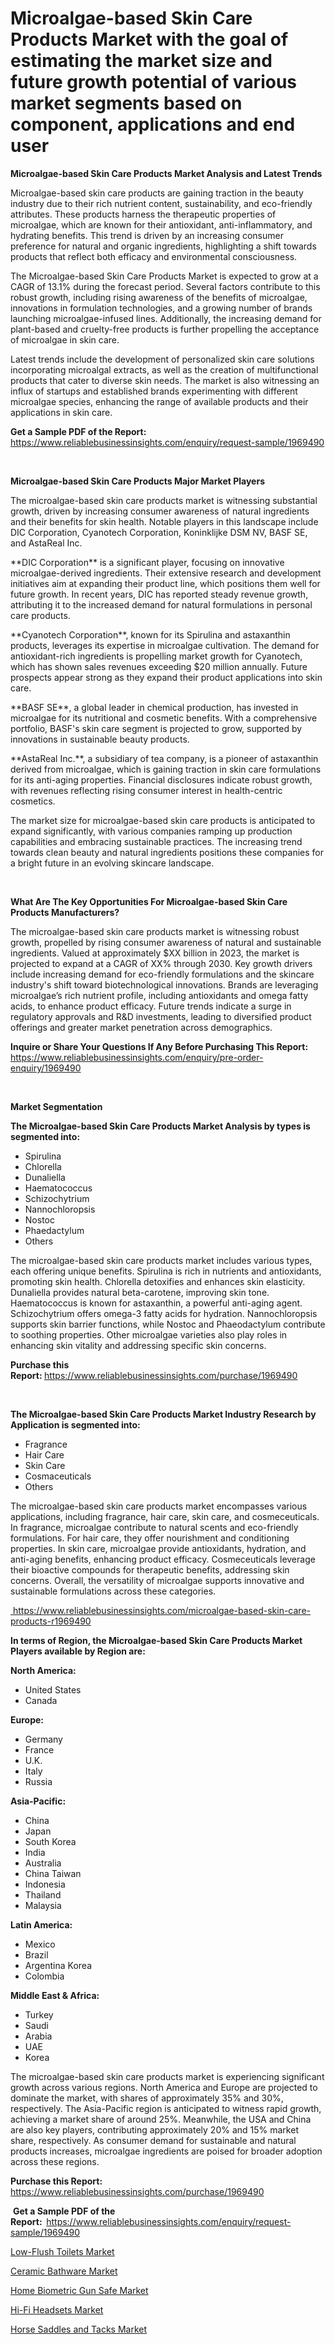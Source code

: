 <p><h1>Microalgae-based Skin Care Products Market with the goal of estimating the market size and future growth potential of various market segments based on component, applications and end user</h1></p><p><strong>Microalgae-based Skin Care Products Market Analysis and Latest Trends</strong></p>
<p><p>Microalgae-based skin care products are gaining traction in the beauty industry due to their rich nutrient content, sustainability, and eco-friendly attributes. These products harness the therapeutic properties of microalgae, which are known for their antioxidant, anti-inflammatory, and hydrating benefits. This trend is driven by an increasing consumer preference for natural and organic ingredients, highlighting a shift towards products that reflect both efficacy and environmental consciousness.</p><p>The Microalgae-based Skin Care Products Market is expected to grow at a CAGR of 13.1% during the forecast period. Several factors contribute to this robust growth, including rising awareness of the benefits of microalgae, innovations in formulation technologies, and a growing number of brands launching microalgae-infused lines. Additionally, the increasing demand for plant-based and cruelty-free products is further propelling the acceptance of microalgae in skin care.</p><p>Latest trends include the development of personalized skin care solutions incorporating microalgal extracts, as well as the creation of multifunctional products that cater to diverse skin needs. The market is also witnessing an influx of startups and established brands experimenting with different microalgae species, enhancing the range of available products and their applications in skin care.</p></p>
<p><strong>Get a Sample PDF of the Report:&nbsp;</strong> <a href="https://www.reliablebusinessinsights.com/enquiry/request-sample/1969490?utm_campaign=97&utm_medium=2&utm_source=Github&utm_content=ia&utm_term=06042025&utm_id=microalgae-based-skin-care-products">https://www.reliablebusinessinsights.com/enquiry/request-sample/1969490</a></p>
<p>&nbsp;</p>
<p><strong>Microalgae-based Skin Care Products Major Market Players</strong></p>
<p><p>The microalgae-based skin care products market is witnessing substantial growth, driven by increasing consumer awareness of natural ingredients and their benefits for skin health. Notable players in this landscape include DIC Corporation, Cyanotech Corporation, Koninklijke DSM NV, BASF SE, and AstaReal Inc.</p><p>**DIC Corporation** is a significant player, focusing on innovative microalgae-derived ingredients. Their extensive research and development initiatives aim at expanding their product line, which positions them well for future growth. In recent years, DIC has reported steady revenue growth, attributing it to the increased demand for natural formulations in personal care products.</p><p>**Cyanotech Corporation**, known for its Spirulina and astaxanthin products, leverages its expertise in microalgae cultivation. The demand for antioxidant-rich ingredients is propelling market growth for Cyanotech, which has shown sales revenues exceeding $20 million annually. Future prospects appear strong as they expand their product applications into skin care.</p><p>**BASF SE**, a global leader in chemical production, has invested in microalgae for its nutritional and cosmetic benefits. With a comprehensive portfolio, BASF's skin care segment is projected to grow, supported by innovations in sustainable beauty products.</p><p>**AstaReal Inc.**, a subsidiary of tea company, is a pioneer of astaxanthin derived from microalgae, which is gaining traction in skin care formulations for its anti-aging properties. Financial disclosures indicate robust growth, with revenues reflecting rising consumer interest in health-centric cosmetics.</p><p>The market size for microalgae-based skin care products is anticipated to expand significantly, with various companies ramping up production capabilities and embracing sustainable practices. The increasing trend towards clean beauty and natural ingredients positions these companies for a bright future in an evolving skincare landscape.</p></p>
<p>&nbsp;</p>
<p><strong>What Are The Key Opportunities For Microalgae-based Skin Care Products Manufacturers?</strong></p>
<p><p>The microalgae-based skin care products market is witnessing robust growth, propelled by rising consumer awareness of natural and sustainable ingredients. Valued at approximately $XX billion in 2023, the market is projected to expand at a CAGR of XX% through 2030. Key growth drivers include increasing demand for eco-friendly formulations and the skincare industry's shift toward biotechnological innovations. Brands are leveraging microalgae’s rich nutrient profile, including antioxidants and omega fatty acids, to enhance product efficacy. Future trends indicate a surge in regulatory approvals and R&D investments, leading to diversified product offerings and greater market penetration across demographics.</p></p>
<p><strong>Inquire or Share Your Questions If Any Before Purchasing This Report:</strong> <a href="https://www.reliablebusinessinsights.com/enquiry/pre-order-enquiry/1969490?utm_campaign=97&utm_medium=2&utm_source=Github&utm_content=ia&utm_term=06042025&utm_id=microalgae-based-skin-care-products">https://www.reliablebusinessinsights.com/enquiry/pre-order-enquiry/1969490</a></p>
<p>&nbsp;</p>
<p><strong>Market Segmentation</strong></p>
<p><strong>The Microalgae-based Skin Care Products Market Analysis by types is segmented into:</strong></p>
<p><ul><li>Spirulina</li><li>Chlorella</li><li>Dunaliella</li><li>Haematococcus</li><li>Schizochytrium</li><li>Nannochloropsis</li><li>Nostoc</li><li>Phaedactylum</li><li>Others</li></ul></p>
<p><p>The microalgae-based skin care products market includes various types, each offering unique benefits. Spirulina is rich in nutrients and antioxidants, promoting skin health. Chlorella detoxifies and enhances skin elasticity. Dunaliella provides natural beta-carotene, improving skin tone. Haematococcus is known for astaxanthin, a powerful anti-aging agent. Schizochytrium offers omega-3 fatty acids for hydration. Nannochloropsis supports skin barrier functions, while Nostoc and Phaeodactylum contribute to soothing properties. Other microalgae varieties also play roles in enhancing skin vitality and addressing specific skin concerns.</p></p>
<p><strong>Purchase this Report:&nbsp;</strong><a href="https://www.reliablebusinessinsights.com/purchase/1969490?utm_campaign=97&utm_medium=2&utm_source=Github&utm_content=ia&utm_term=06042025&utm_id=microalgae-based-skin-care-products">https://www.reliablebusinessinsights.com/purchase/1969490</a></p>
<p>&nbsp;</p>
<p><strong>The Microalgae-based Skin Care Products Market Industry Research by Application is segmented into:</strong></p>
<p><ul><li>Fragrance</li><li>Hair Care</li><li>Skin Care</li><li>Cosmaceuticals</li><li>Others</li></ul></p>
<p><p>The microalgae-based skin care products market encompasses various applications, including fragrance, hair care, skin care, and cosmeceuticals. In fragrance, microalgae contribute to natural scents and eco-friendly formulations. For hair care, they offer nourishment and conditioning properties. In skin care, microalgae provide antioxidants, hydration, and anti-aging benefits, enhancing product efficacy. Cosmeceuticals leverage their bioactive compounds for therapeutic benefits, addressing skin concerns. Overall, the versatility of microalgae supports innovative and sustainable formulations across these categories.</p></p>
<p><a href="https://www.reliablebusinessinsights.com/microalgae-based-skin-care-products-r1969490?utm_campaign=97&utm_medium=2&utm_source=Github&utm_content=ia&utm_term=06042025&utm_id=microalgae-based-skin-care-products">&nbsp;https://www.reliablebusinessinsights.com/microalgae-based-skin-care-products-r1969490</a></p>
<p><strong>In terms of Region, the Microalgae-based Skin Care Products Market Players available by Region are:</strong></p>
<p>
    <p> <strong> North America: </strong>
        <ul>
            <li>United States</li>
            <li>Canada</li>
        </ul>
        </p> 
    <p> <strong> Europe: </strong>
        <ul>
            <li>Germany</li>
            <li>France</li>
            <li>U.K.</li>
            <li>Italy</li>
            <li>Russia</li>
        </ul>
        </p> 
    <p> <strong> Asia-Pacific: </strong>
        <ul>
            <li>China</li>
            <li>Japan</li>
            <li>South Korea</li>
            <li>India</li>
            <li>Australia</li>
            <li>China Taiwan</li>
            <li>Indonesia</li>
            <li>Thailand</li>
            <li>Malaysia</li>
        </ul>
        </p> 
    <p> <strong> Latin America: </strong>
        <ul>
            <li>Mexico</li>
            <li>Brazil</li>
            <li>Argentina Korea</li>
            <li>Colombia</li>
        </ul>
        </p> 
    <p> <strong> Middle East & Africa: </strong>
        <ul>
            <li>Turkey</li>
            <li>Saudi</li>
            <li>Arabia</li>
            <li>UAE</li>
            <li>Korea</li>
        </ul>
    </p>
    </p>
<p><p>The microalgae-based skin care products market is experiencing significant growth across various regions. North America and Europe are projected to dominate the market, with shares of approximately 35% and 30%, respectively. The Asia-Pacific region is anticipated to witness rapid growth, achieving a market share of around 25%. Meanwhile, the USA and China are also key players, contributing approximately 20% and 15% market share, respectively. As consumer demand for sustainable and natural products increases, microalgae ingredients are poised for broader adoption across these regions.</p></p>
<p><strong>Purchase this Report: </strong><a href="https://www.reliablebusinessinsights.com/purchase/1969490?utm_campaign=97&utm_medium=2&utm_source=Github&utm_content=ia&utm_term=06042025&utm_id=microalgae-based-skin-care-products">https://www.reliablebusinessinsights.com/purchase/1969490</a></p>
<p>&nbsp;<strong>Get a Sample PDF of the Report:&nbsp;&nbsp;</strong><a href="https://www.reliablebusinessinsights.com/enquiry/request-sample/1969490?utm_campaign=97&utm_medium=2&utm_source=Github&utm_content=ia&utm_term=06042025&utm_id=microalgae-based-skin-care-products">https://www.reliablebusinessinsights.com/enquiry/request-sample/1969490</a></p>
<p><strong></strong></p>
<p><p><a href="https://github.com/moorsdorak31/Market-Research-Report-List-1/blob/main/low-flush-toilets-market.md?utm_campaign=97&utm_medium=2&utm_source=Github&utm_content=ia&utm_term=06042025&utm_id=microalgae-based-skin-care-products">Low-Flush Toilets Market</a></p><p><a href="https://github.com/danitkeavyx7/Market-Research-Report-List-1/blob/main/ceramic-bathware-market.md?utm_campaign=97&utm_medium=2&utm_source=Github&utm_content=ia&utm_term=06042025&utm_id=microalgae-based-skin-care-products">Ceramic Bathware Market</a></p><p><a href="https://github.com/kuciakkukalo/Market-Research-Report-List-1/blob/main/home-biometric-gun-safe-market.md?utm_campaign=97&utm_medium=2&utm_source=Github&utm_content=ia&utm_term=06042025&utm_id=microalgae-based-skin-care-products">Home Biometric Gun Safe Market</a></p><p><a href="https://github.com/bartzthateis/Market-Research-Report-List-1/blob/main/hi-fi-headsets-market.md?utm_campaign=97&utm_medium=2&utm_source=Github&utm_content=ia&utm_term=06042025&utm_id=microalgae-based-skin-care-products">Hi-Fi Headsets Market</a></p><p><a href="https://github.com/taffouasaoka/Market-Research-Report-List-1/blob/main/horse-saddles-and-tacks-market.md?utm_campaign=97&utm_medium=2&utm_source=Github&utm_content=ia&utm_term=06042025&utm_id=microalgae-based-skin-care-products">Horse Saddles and Tacks Market</a></p></p>